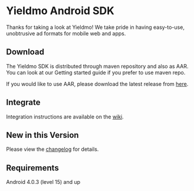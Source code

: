 # Yieldmo Android SDK

Thanks for taking a look at Yieldmo! We take pride in having easy-to-use, unobtrusive ad formats for mobile web and apps.

## Download

The Yieldmo SDK is distributed through maven repository and also as AAR. You can look at our Getting started guide if you prefer to use maven repo. 

If you would like to use AAR, please download the latest release from [here](https://github.com/yieldmo/yieldmo-android-sdk/releases).

## Integrate

Integration instructions are available on the [wiki](https://github.com/yieldmo/yieldmo-android-sdk/wiki/Android-Getting-Started).

## New in this Version

Please view the [changelog](https://github.com/yieldmo/yieldmo-android-sdk/blob/master/CHANGELOG.md) for details.

## Requirements

Android 4.0.3 (level 15) and up


